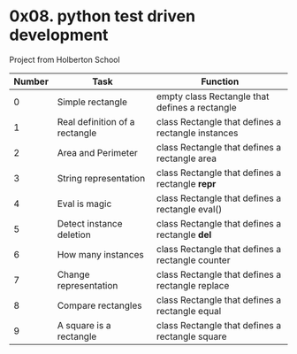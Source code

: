 # 0x08. python test driven development

Project from Holberton School

Number | Task | Function
-------|------|---------
 0 | Simple rectangle | empty class Rectangle that defines a rectangle
 1 | Real definition of a rectangle | class Rectangle that defines a rectangle instances
 2 | Area and Perimeter | class Rectangle that defines a rectangle area
 3 | String representation | class Rectangle that defines a rectangle __repr__
 4 | Eval is magic | class Rectangle that defines a rectangle eval()
 5 | Detect instance deletion | class Rectangle that defines a rectangle __del__
 6 | How many instances | class Rectangle that defines a rectangle counter
 7 | Change representation | class Rectangle that defines a rectangle replace
 8 | Compare rectangles | class Rectangle that defines a rectangle equal
 9 | A square is a rectangle | class Rectangle that defines a rectangle square
